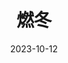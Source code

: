 ---
layout: page
title: 燃冬
description: >
  除了当旅游宣传片看没什么可说的。
category: 电影
img: assets/img/movie/2023/ran_dong.webp
star: 2
date: 2023-10-12
---
